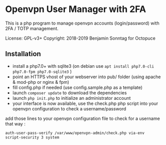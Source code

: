 Openvpn User Manager with 2FA
=============================

This is a php program to manage openvpn accounts (login/password) with 2FA / TOTP management.

License: GPL-v3+
Copyright: 2018-2019 Benjamin Sonntag for Octopuce

Installation
------------

* install a php7.0+ with sqlite3 (on debian use `apt install php7.0-cli php7.0-fpm php7.0-sqlite3` )
* point an HTTPS vhost of your webserver into pub/ folder (using apache & mod-php or nginx & fpm)
* fill config.php if needed (use config.sample.php as a template)
* launch `composer update` to download the dependencies
* launch `php init.php` to initialize an administrator account
* your interface is now available, use the check.php php script into your openvpn configuration to check a username/password

add those lines to your openvpn configuration file to check for a username that way :

    auth-user-pass-verify /var/www/openvpn-admin/check.php via-env
    script-security 3 system

